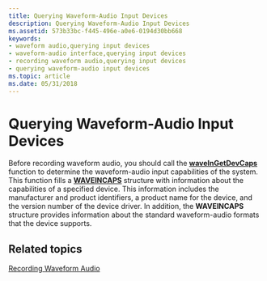 ```yaml
---
title: Querying Waveform-Audio Input Devices
description: Querying Waveform-Audio Input Devices
ms.assetid: 573b33bc-f445-496e-a0e6-0194d30bb668
keywords:
- waveform audio,querying input devices
- waveform-audio interface,querying input devices
- recording waveform audio,querying input devices
- querying waveform-audio input devices
ms.topic: article
ms.date: 05/31/2018
---
```


# Querying Waveform-Audio Input Devices

Before recording waveform audio, you should call the [**waveInGetDevCaps**](https://msdn.microsoft.com/library/Dd743841(v=VS.85).aspx) function to determine the waveform-audio input capabilities of the system. This function fills a [**WAVEINCAPS**](https://msdn.microsoft.com/library/Dd743839(v=VS.85).aspx) structure with information about the capabilities of a specified device. This information includes the manufacturer and product identifiers, a product name for the device, and the version number of the device driver. In addition, the **WAVEINCAPS** structure provides information about the standard waveform-audio formats that the device supports.

## Related topics

<dl> <dt>

[Recording Waveform Audio](recording-waveform-audio.md)
</dt> </dl>

 

 




